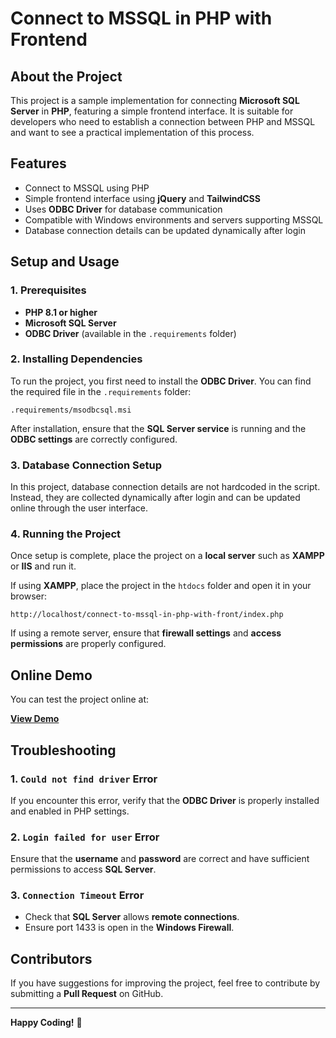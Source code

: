 # Connect to MSSQL in PHP with Frontend

## About the Project

This project is a sample implementation for connecting **Microsoft SQL Server** in **PHP**, featuring a simple frontend interface. It is suitable for developers who need to establish a connection between PHP and MSSQL and want to see a practical implementation of this process.

## Features

- Connect to MSSQL using PHP
- Simple frontend interface using **jQuery** and **TailwindCSS**
- Uses **ODBC Driver** for database communication
- Compatible with Windows environments and servers supporting MSSQL
- Database connection details can be updated dynamically after login

## Setup and Usage

### 1. Prerequisites

- **PHP 8.1 or higher**
- **Microsoft SQL Server**
- **ODBC Driver** (available in the `.requirements` folder)

### 2. Installing Dependencies

To run the project, you first need to install the **ODBC Driver**. You can find the required file in the `.requirements` folder:

```
.requirements/msodbcsql.msi
```

After installation, ensure that the **SQL Server service** is running and the **ODBC settings** are correctly configured.

### 3. Database Connection Setup

In this project, database connection details are not hardcoded in the script. Instead, they are collected dynamically after login and can be updated online through the user interface.

### 4. Running the Project

Once setup is complete, place the project on a **local server** such as **XAMPP** or **IIS** and run it.

If using **XAMPP**, place the project in the `htdocs` folder and open it in your browser:

```
http://localhost/connect-to-mssql-in-php-with-front/index.php
```

If using a remote server, ensure that **firewall settings** and **access permissions** are properly configured.

## Online Demo

You can test the project online at:

**[View Demo](https://mssql.misterbr.ir/)**

## Troubleshooting

### 1. `Could not find driver` Error

If you encounter this error, verify that the **ODBC Driver** is properly installed and enabled in PHP settings.

### 2. `Login failed for user` Error

Ensure that the **username** and **password** are correct and have sufficient permissions to access **SQL Server**.

### 3. `Connection Timeout` Error

- Check that **SQL Server** allows **remote connections**.
- Ensure port 1433 is open in the **Windows Firewall**.

## Contributors

If you have suggestions for improving the project, feel free to contribute by submitting a **Pull Request** on GitHub.

---

**Happy Coding!** 🚀

